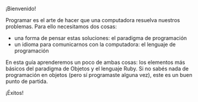 ¡Bienvenido! 

Programar es el arte de hacer que una computadora resuelva nuestros problemas. Para ello necesitamos dos cosas: 

* una forma de pensar estas soluciones: el paradigma de programación
* un idioma para comunicarnos con la computadora: el lenguaje de programación

En esta guía aprenderemos un poco de ambas cosas: los elementos más básicos del paradigma de Objetos y el lenguaje Ruby.  Si no sabés nada de programación en objetos (pero sí programaste alguna vez), este es un buen punto de partida.  

¡Éxitos!